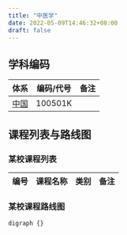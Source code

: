 ```yaml
---
title: "中医学"
date: 2022-05-09T14:46:32+08:00
draft: false
---
```


## 学科编码
| 体系 | 编码/代号 | 备注 |
| ---- | ---- | ---- |
| [中国](../../subject_system/china) | 100501K | |

## 课程列表与路线图

### 某校课程列表
| 编号 | 课程名称 | 类别 | 备注 |
| ---- | ---- | ---- | ---- |

### 某校课程路线图
```graphviz
digraph {}
```
